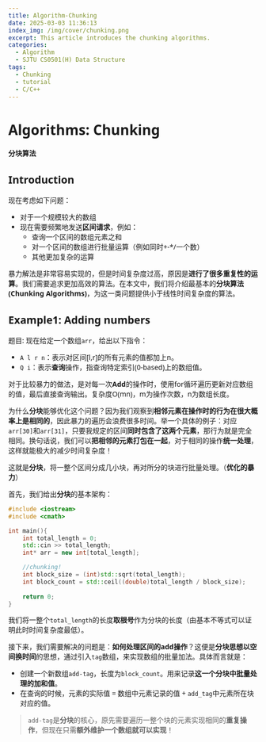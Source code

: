 ```yaml
---
title: Algorithm-Chunking
date: 2025-03-03 11:36:13
index_img: /img/cover/chunking.png
excerpt: This article introduces the chunking algorithms.
categories:
  - Algorithm
  - SJTU CS0501(H) Data Structure
tags:
  - Chunking
  - tutorial
  - C/C++
---
```


<style>
  html, body, .markdown-body {
    font-family: Georgia, sans, serif;
  }
</style>
# Algorithms: Chunking

**分块算法**

## Introduction

现在考虑如下问题：

- 对于一个规模较大的数组
- 现在需要频繁地发送**区间请求**，例如：
	- 查询一个区间的数组元素之和
	- 对一个区间的数组进行批量运算（例如同时+-*/一个数）
	- 其他更加复杂的运算

暴力解法是非常容易实现的，但是时间复杂度过高，原因是**进行了很多重复性的运算**。我们需要追求更加高效的算法。在本文中，我们将介绍最基本的**分块算法(Chunking Algorithms)**，为这一类问题提供小于线性时间复杂度的算法。

## Example1: Adding numbers

题目: 现在给定一个数组`arr`，给出以下指令：

- `A l r n`：表示对区间[l,r]的所有元素的值都加上n。
- `Q i`：表示**查询**操作，指查询特定索引(0-based)上的数组值。

对于比较暴力的做法，是对每一次**Add**的操作时，使用for循环遍历更新对应数组的值，最后直接查询输出。复杂度O(mn)，m为操作次数，n为数组长度。

为什么**分块**能够优化这个问题？因为我们观察到**相邻元素在操作时的行为在很大概率上是相同的**，因此暴力的遍历会浪费很多时间。举一个具体的例子：对应`arr[30]`和`arr[31]`，只要我规定的区间**同时包含了这两个元素**，那行为就是完全相同。换句话说，我们可以**把相邻的元素打包在一起**，对于相同的操作**统一处理**，这样就能极大的减少时间复杂度！

这就是**分块**，将一整个区间分成几小块，再对所分的块进行批量处理。（**优化的暴力**）

首先，我们给出**分块**的基本架构：

```cpp
#include <iostream>
#include <cmath>

int main(){
    int total_length = 0;
    std::cin >> total_length;
    int* arr = new int[total_length];

    //chunking!
    int block_size = (int)std::sqrt(total_length);
    int block_count = std::ceil((double)total_length / block_size);
    
    return 0;
}
```

我们将一整个`total_length`的长度**取根号**作为分块的长度（由基本不等式可以证明此时时间复杂度最低）。

接下来，我们需要解决的问题是：**如何处理区间的add操作**？这便是**分块思想以空间换时间**的思想，通过引入`tag`数组，来实现数组的批量加法。具体而言就是：

- 创建一个新数组`add-tag`，长度为`block_count`。用来记录**这一个分块中批量处理的加和值**。
- 在查询的时候，元素的实际值 = 数组中元素记录的值 + `add_tag`中元素所在块对应的值。

> `add-tag`是**分块**的核心，原先需要遍历一整个块的元素实现相同的**重复操作**，但现在只需**额外维护一个数组就可以实现**！
